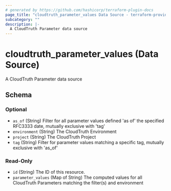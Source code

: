 ```yaml
---
# generated by https://github.com/hashicorp/terraform-plugin-docs
page_title: "cloudtruth_parameter_values Data Source - terraform-provider-cloudtruth"
subcategory: ""
description: |-
  A CloudTruth Parameter data source
---
```


# cloudtruth_parameter_values (Data Source)

A CloudTruth Parameter data source



<!-- schema generated by tfplugindocs -->
## Schema

### Optional

- `as_of` (String) Filter for all parameter values defined 'as of' the specified RFC3333 date, mutually exclusive with 'tag'
- `environment` (String) The CloudTruth Environment
- `project` (String) The CloudTruth Project
- `tag` (String) Filter for parameter values matching a specific tag, mutually exclusive with 'as_of'

### Read-Only

- `id` (String) The ID of this resource.
- `parameter_values` (Map of String) The computed values for all CloudTruth Parameters matching the filter(s) and environment
